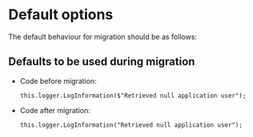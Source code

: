 # Default options

The default behaviour for migration should be as follows:

## Defaults to be used during migration

- Code before migration:

      this.logger.LogInformation($"Retrieved null application user");

- Code after migration:

      this.logger.LogInformation("Retrieved null application user");
